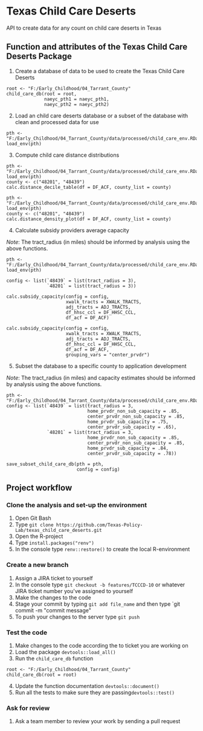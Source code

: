 # Texas Child Care Deserts

API to create data for any count on child care deserts in Texas

## Function and attributes of the Texas Child Care Deserts Package

1. Create a database of data to be used to create the Texas Child Care Deserts

```{r}
root <- "F:/Early_Childhood/04_Tarrant_County"
child_care_db(root = root,
              naeyc_pth1 = naeyc_pth1,
              naeyc_pth2 = naeyc_pth2)
```

2. Load an child care deserts database or a subset of the database with clean and processed data for use

```{r}
pth <- "F:/Early_Childhood/04_Tarrant_County/data/processed/child_care_env.RData"
load_env(pth)
```

3. Compute child care distance distributions

```{r}
pth <- "F:/Early_Childhood/04_Tarrant_County/data/processed/child_care_env.RData"
load_env(pth)
county <- c("48201", "48439")
calc.distance_decile_table(df = DF_ACF, county_list = county)
````

```{r}
pth <- "F:/Early_Childhood/04_Tarrant_County/data/processed/child_care_env.RData"
load_env(pth)
county <- c("48201", "48439")
calc.distance_density_plot(df = DF_ACF, county_list = county)
```

4. Calculate subsidy providers average capacity

*Note*: The tract_radius (in miles) should be informed by analysis using the above functions.

```{r}
pth <- "F:/Early_Childhood/04_Tarrant_County/data/processed/child_care_env.RData"
load_env(pth)

config <- list(`48439` = list(tract_radius = 3),
               `48201` = list(tract_radius = 3))

calc.subsidy_capacity(config = config,
                      xwalk_tracts = XWALK_TRACTS,
                      adj_tracts = ADJ_TRACTS,
                      df_hhsc_ccl = DF_HHSC_CCL,
                      df_acf = DF_ACF)
                      
calc.subsidy_capacity(config = config,
                      xwalk_tracts = XWALK_TRACTS,
                      adj_tracts = ADJ_TRACTS,
                      df_hhsc_ccl = DF_HHSC_CCL,
                      df_acf = DF_ACF,
                      grouping_vars = "center_prvdr")
```

5. Subset the database to a specific county to application development

*Note*: The tract_radius (in miles) and capacity estimates should be informed by analysis using the above functions.

```{r}
pth <- "F:/Early_Childhood/04_Tarrant_County/data/processed/child_care_env.RData"
config <- list(`48439` = list(tract_radius = 3,
                              home_prvdr_non_sub_capacity = .85,
                              center_prvdr_non_sub_capacity = .85,
                              home_prvdr_sub_capacity = .75,
                              center_prvdr_sub_capacity = .65),
               `48201` = list(tract_radius = 3,
                              home_prvdr_non_sub_capacity = .85,
                              center_prvdr_non_sub_capacity = .85,
                              home_prvdr_sub_capacity = .84,
                              center_prvdr_sub_capacity = .78))

save_subset_child_care_db(pth = pth,
                          config = config)
```

## Project workflow

### Clone the analysis and set-up the environment

1. Open Git Bash
2. Type `git clone https://github.com/Texas-Policy-Lab/texas_child_care_deserts.git`
3. Open the R-project
4. Type `install.packages("renv")`
5. In the console type `renv::restore()` to create the local R-environment

### Create a new branch
1. Assign a JIRA ticket to yourself
2. In the console type `git checkout -b features/TCCCD-10` or whatever JIRA ticket number you've assigned to yourself
3. Make the changes to the code
4. Stage your commit by typing `git add file_name` and then type `git commit -m "commit message"
5. To push your changes to the server type `git push`

### Test the code

1. Make changes to the code according the to ticket you are working on
2. Load the package `devtools::load_all()`
3. Run the `child_care_db` function
```{r}
root <- "F:/Early_Childhood/04_Tarrant_County"
child_care_db(root = root)
```
4. Update the function documentation `devtools::document()`
5. Run all the tests to make sure they are passing`devtools::test()`

### Ask for review
1. Ask a team member to review your work by sending a pull request
